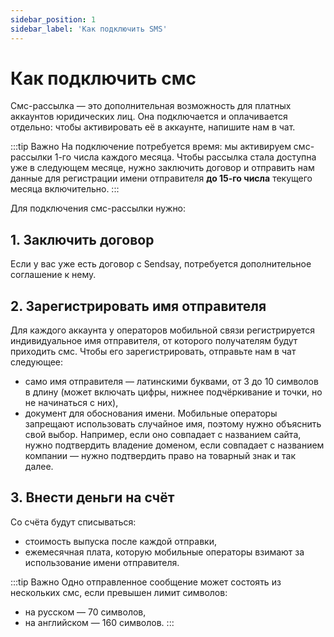 ```yaml
---
sidebar_position: 1
sidebar_label: 'Как подключить SMS'
---
```


# Как подключить смс

Смс-рассылка — это дополнительная возможность для платных аккаунтов юридических лиц. Она подключается и оплачивается отдельно: чтобы активировать её в аккаунте, напишите нам в чат.

:::tip Важно
На подключение потребуется время: мы активируем смс-рассылки 1-го числа каждого месяца. Чтобы рассылка стала доступна уже в следующем месяце, нужно заключить договор и отправить нам данные для регистрации имени отправителя **до 15-го числа** текущего месяца включительно.
:::

Для подключения смс-рассылки нужно:

## 1. Заключить договор

Если у вас уже есть договор с Sendsay, потребуется дополнительное соглашение к нему.

## 2. Зарегистрировать имя отправителя

Для каждого аккаунта у операторов мобильной связи регистрируется индивидуальное имя отправителя, от которого получателям будут приходить смс. Чтобы его зарегистрировать, отправьте нам в чат следующее:

- само имя отправителя — латинскими буквами, от 3 до 10 символов в длину (может включать цифры, нижнее подчёркивание и точки, но не начинаться с них),
- документ для обоснования имени. Мобильные операторы запрещают использовать случайное имя, поэтому нужно объяснить свой выбор. Например, если оно совпадает с названием сайта, нужно подтвердить владение доменом, если совпадает с названием компании — нужно подтвердить право на товарный знак и так далее.

## 3. Внести деньги на счёт

Со счёта будут списываться:

- стоимость выпуска после каждой отправки,
- ежемесячная плата, которую мобильные операторы взимают за использование имени отправителя.

:::tip Важно
Одно отправленное сообщение может состоять из нескольких смс, если превышен лимит символов:

- на русском — 70 символов,
- на английском — 160 символов.
  :::
